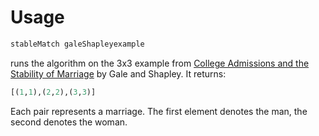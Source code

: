 # Usage

```haskell
stableMatch galeShapleyexample
```

runs the algorithm on the 3x3 example from [College Admissions and the Stability of Marriage](http://u.arizona.edu/~mwalker/501BReadings/Gale&Shapley_AMM1962.pdf) by Gale and Shapley. It returns:

```haskell
[(1,1),(2,2),(3,3)]
```

Each pair represents a marriage. The first element denotes the man, the second denotes the woman.
